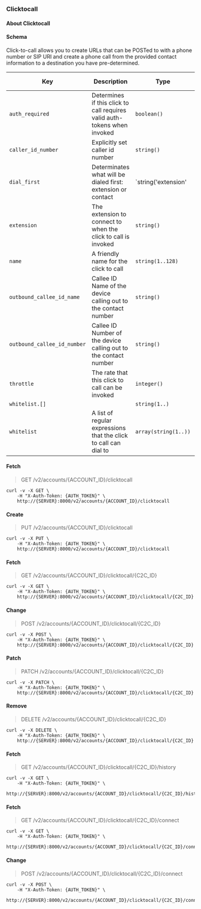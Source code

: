 ### Clicktocall

#### About Clicktocall

#### Schema

Click-to-call allows you to create URLs that can be POSTed to with a phone number or SIP URI and create a phone call from the provided contact information to a destination you have pre-determined.



Key | Description | Type | Default | Required | Support Level
--- | ----------- | ---- | ------- | -------- | -------------
`auth_required` | Determines if this click to call requires valid auth-tokens when invoked | `boolean()` | `true` | `false` |  
`caller_id_number` | Explicitly set caller id number | `string()` |   | `false` |  
`dial_first` | Determinates what will be dialed first: extension or contact | `string('extension' | 'contact')` |   | `false` |  
`extension` | The extension to connect to when the click to call is invoked | `string()` |   | `true` |  
`name` | A friendly name for the click to call | `string(1..128)` |   | `true` |  
`outbound_callee_id_name` | Callee ID Name of the device calling out to the contact number | `string()` |   | `false` |  
`outbound_callee_id_number` | Callee ID Number of the device calling out to the contact number | `string()` |   | `false` |  
`throttle` | The rate that this click to call can be invoked | `integer()` |   | `false` |  
`whitelist.[]` |   | `string(1..)` |   | `false` |  
`whitelist` | A list of regular expressions that the click to call can dial to | `array(string(1..))` |   | `false` |  



#### Fetch

> GET /v2/accounts/{ACCOUNT_ID}/clicktocall

```shell
curl -v -X GET \
    -H "X-Auth-Token: {AUTH_TOKEN}" \
    http://{SERVER}:8000/v2/accounts/{ACCOUNT_ID}/clicktocall
```

#### Create

> PUT /v2/accounts/{ACCOUNT_ID}/clicktocall

```shell
curl -v -X PUT \
    -H "X-Auth-Token: {AUTH_TOKEN}" \
    http://{SERVER}:8000/v2/accounts/{ACCOUNT_ID}/clicktocall
```

#### Fetch

> GET /v2/accounts/{ACCOUNT_ID}/clicktocall/{C2C_ID}

```shell
curl -v -X GET \
    -H "X-Auth-Token: {AUTH_TOKEN}" \
    http://{SERVER}:8000/v2/accounts/{ACCOUNT_ID}/clicktocall/{C2C_ID}
```

#### Change

> POST /v2/accounts/{ACCOUNT_ID}/clicktocall/{C2C_ID}

```shell
curl -v -X POST \
    -H "X-Auth-Token: {AUTH_TOKEN}" \
    http://{SERVER}:8000/v2/accounts/{ACCOUNT_ID}/clicktocall/{C2C_ID}
```

#### Patch

> PATCH /v2/accounts/{ACCOUNT_ID}/clicktocall/{C2C_ID}

```shell
curl -v -X PATCH \
    -H "X-Auth-Token: {AUTH_TOKEN}" \
    http://{SERVER}:8000/v2/accounts/{ACCOUNT_ID}/clicktocall/{C2C_ID}
```

#### Remove

> DELETE /v2/accounts/{ACCOUNT_ID}/clicktocall/{C2C_ID}

```shell
curl -v -X DELETE \
    -H "X-Auth-Token: {AUTH_TOKEN}" \
    http://{SERVER}:8000/v2/accounts/{ACCOUNT_ID}/clicktocall/{C2C_ID}
```

#### Fetch

> GET /v2/accounts/{ACCOUNT_ID}/clicktocall/{C2C_ID}/history

```shell
curl -v -X GET \
    -H "X-Auth-Token: {AUTH_TOKEN}" \
    http://{SERVER}:8000/v2/accounts/{ACCOUNT_ID}/clicktocall/{C2C_ID}/history
```

#### Fetch

> GET /v2/accounts/{ACCOUNT_ID}/clicktocall/{C2C_ID}/connect

```shell
curl -v -X GET \
    -H "X-Auth-Token: {AUTH_TOKEN}" \
    http://{SERVER}:8000/v2/accounts/{ACCOUNT_ID}/clicktocall/{C2C_ID}/connect
```

#### Change

> POST /v2/accounts/{ACCOUNT_ID}/clicktocall/{C2C_ID}/connect

```shell
curl -v -X POST \
    -H "X-Auth-Token: {AUTH_TOKEN}" \
    http://{SERVER}:8000/v2/accounts/{ACCOUNT_ID}/clicktocall/{C2C_ID}/connect
```

